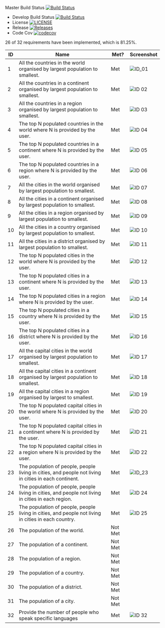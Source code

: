 Master Build Status [![Build Status](https://travis-ci.org/40456397/team_D_coursework.svg?branch=master)](https://travis-ci.org/40456397/sem)
- Develop Build Status [![Build Status](https://travis-ci.org/40456397/team_D_coursework.svg?branch=develop)](https://travis-ci.org/40456397/sem)
- License [![LICENSE](https://img.shields.io/github/license/40456397/team_D_coursework.svg?style=flat-square)](https://github.com/40456397/sem/blob/master/LICENSE)
- Release [![Releases](https://img.shields.io/github/release/40456397/team_D_coursework/all.svg?style=flat-square)](https://github.com/40456397/sem/releases)
- Code Cov [![codecov](https://codecov.io/gh/40456397/team_D_coursework/branch/master/graph/badge.svg?token=UZNA082OIO)](https://codecov.io/gh/40456397/team_D_coursework)

26 of 32 requirements have been implemented, which is 81.25%.

ID | Name | Met? | Screenshot
-- | ---- | ---- | ----------
1 | All the countries in the world organised by largest population to smallest. | Met | ![ID_01](https://github.com/40456397/team_D_coursework/blob/master/Screenshots/ID_01.PNG?raw=true)
2 | All the countries in a continent organised by largest population to smallest. | Met | ![ID 02](https://github.com/40456397/team_D_coursework/blob/master/Screenshots/ID_02.PNG?raw=true)
3 | All the countries in a region organised by largest population to smallest. | Met | ![ID 03](https://github.com/40456397/team_D_coursework/blob/master/Screenshots/ID_03.PNG?raw=true)
4 | The top N populated countries in the world where N is provided by the user. | Met | ![ID 04](https://github.com/40456397/team_D_coursework/blob/master/Screenshots/ID_report_04.PNG?raw=true)
5 | The top N populated countries in a continent where N is provided by the user. | Met | ![ID 05](https://github.com/40456397/team_D_coursework/blob/master/Screenshots/ID_05.PNG?raw=true)
6 | The top N populated countries in a region where N is provided by the user. | Met | ![ID 06](https://github.com/40456397/team_D_coursework/blob/master/Screenshots/ID_06.PNG?raw=true)
7 | All the cities in the world organised by largest population to smallest. | Met | ![ID 07](https://github.com/40456397/team_D_coursework/blob/master/Screenshots/ID_07.PNG?raw=true)
8 | All the cities in a continent organised by largest population to smallest. | Met | ![ID 08](https://github.com/40456397/team_D_coursework/blob/master/Screenshots/ID_08.PNG?raw=true)
9 | All the cities in a region organised by largest population to smallest. | Met | ![ID 09](https://github.com/40456397/team_D_coursework/blob/master/Screenshots/ID_09.PNG?raw=true)
10 | All the cities in a country organised by largest population to smallest. | Met | ![ID 10](https://github.com/40456397/team_D_coursework/blob/master/Screenshots/ID_10.PNG?raw=true)
11 | All the cities in a district organised by largest population to smallest. | Met | ![ID 11](https://github.com/40456397/team_D_coursework/blob/master/Screenshots/ID_11.PNG?raw=true)
12 | The top N populated cities in the world where N is provided by the user. | Met | ![ID 12](https://github.com/40456397/team_D_coursework/blob/master/Screenshots/ID_12.PNG?raw=true) 
13 | The top N populated cities in a continent where N is provided by the user. | Met | ![ID 13](https://github.com/40456397/team_D_coursework/blob/master/Screenshots/ID_13.PNG?raw=true)
14 | The top N populated cities in a region where N is provided by the user. | Met | ![ID 14](https://github.com/40456397/team_D_coursework/blob/master/Screenshots/ID_14.PNG?raw=true)
15 | The top N populated cities in a country where N is provided by the user. | Met | ![ID 15](https://github.com/40456397/team_D_coursework/blob/master/Screenshots/ID_15.PNG?raw=true)
16 | The top N populated cities in a district where N is provided by the user. | Met | ![ID 16](https://github.com/40456397/team_D_coursework/blob/master/Screenshots/ID_16.PNG?raw=true)
17 | All the capital cities in the world organised by largest population to smallest. | Met | ![ID 17](https://github.com/40456397/team_D_coursework/blob/master/Screenshots/ID_17.PNG?raw=true)
18 | All the capital cities in a continent organised by largest population to smallest. | Met | ![ID 18](https://github.com/40456397/team_D_coursework/blob/master/Screenshots/ID_18.PNG?raw=true)
19 | All the capital cities in a region organised by largest to smallest. | Met | ![ID 19](https://github.com/40456397/team_D_coursework/blob/master/Screenshots/ID_19.PNG?raw=true)
20 | The top N populated capital cities in the world where N is provided by the user. | Met | ![ID 20](https://github.com/40456397/team_D_coursework/blob/master/Screenshots/ID_20.PNG?raw=true)
21 | The top N populated capital cities in a continent where N is provided by the user. | Met | ![ID 21](https://github.com/40456397/team_D_coursework/blob/master/Screenshots/ID_21.PNG?raw=true)
22 | The top N populated capital cities in a region where N is provided by the user. | Met | ![ID 22](https://github.com/40456397/team_D_coursework/blob/master/Screenshots/ID_22.PNG?raw=true)
23 | The population of people, people living in cities, and people not living in cities in each continent. | Met | ![ID_23](https://github.com/40456397/team_D_coursework/blob/master/Screenshots/ID_23.PNG?raw=true) 
24 | The population of people, people living in cities, and people not living in cities in each region. | Met | ![ID 24](https://github.com/40456397/team_D_coursework/blob/master/Screenshots/ID_24.PNG?raw=true)
25 | The population of people, people living in cities, and people not living in cities in each country. | Met | ![ID 25](https://github.com/40456397/team_D_coursework/blob/master/Screenshots/ID_25.PNG?raw=true) 
26 | The population of the world. | Not Met |
27 | The population of a continent. | Not Met |
28 | The population of a region. | Not Met |
29 | The population of a country. | Not Met | 
30 | The population of a district. | Not Met |
31 | The population of a city. | Not Met |
32 | Provide the number of people who speak specific languages | Met | ![ID 32](https://github.com/40456397/team_D_coursework/blob/master/Screenshots/ID_32.PNG?raw=true)
